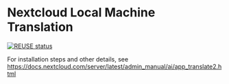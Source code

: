 <!--
  - SPDX-FileCopyrightText: 2024 Nextcloud GmbH and Nextcloud contributors
  - SPDX-License-Identifier: MIT
-->
# Nextcloud Local Machine Translation

[![REUSE status](https://api.reuse.software/badge/github.com/nextcloud/translate2)](https://api.reuse.software/info/github.com/nextcloud/translate2)

For installation steps and other details, see https://docs.nextcloud.com/server/latest/admin_manual/ai/app_translate2.html
